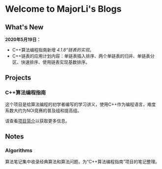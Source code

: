 # Welcome to MajorLi's Blogs

## What's New

**2020年5月19日：**

- C++算法编程指南新增 *4.1.8“链表的实现*。
- C++链表的应用计划内容：单链表插入排序、两个单链表的归并、单链表分区、快速排序、使用链表实现基数排序。

## Projects


### C++算法编程指南

这个项目是给算法编程的初学者编写的学习讲义，使用C++作为编程语言，难度系数大约为NOI竞赛的普及组和提高组。

请查看[项目简介](projects/algo_guide.md)以获取更多信息。

## Notes

### Algorithms

算法笔记集中收录经典算法和算法问题，为“C++算法编程指南”项目的笔记整理。


